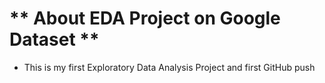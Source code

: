 # ** About EDA Project on Google Dataset **


- This is my first Exploratory Data Analysis Project and first GitHub push
